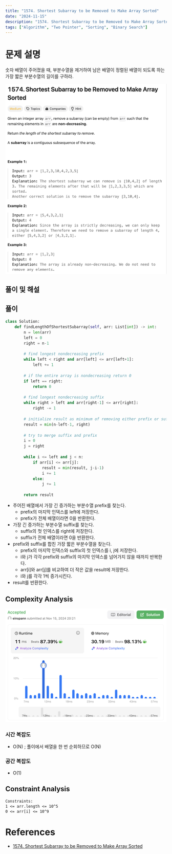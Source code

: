 ```yaml
---
title: "1574. Shortest Subarray to be Removed to Make Array Sorted"
date: "2024-11-15"
description: "1574. Shortest Subarray to be Removed to Make Array Sorted는 숫자 배열이 주어졌을 때, 부분수열을 제거하여 남은 배열이 정렬된 배열이 되도록 하는 가장 짧은 부분수열의 길이를 구하라."
tags: ["Algorithm", "Two Pointer", "Sorting", "Binary Search"]
---
```


# 문제 설명
숫자 배열이 주어졌을 때, 부분수열을 제거하여 남은 배열이 정렬된 배열이 되도록 하는 가장 짧은 부분수열의 길이를 구하라.

![1574](../../../images/LEET/1574/1574.png)

## 풀이 및 해설

## 풀이
```python
class Solution:
    def findLengthOfShortestSubarray(self, arr: List[int]) -> int:
        n = len(arr)
        left = 0
        right = n-1

        # find longest nondecreasing prefix
        while left < right and arr[left] <= arr[left+1]:
            left += 1

        # if the entire array is nondecreasing return 0
        if left == right:
            return 0
        
        # find longest nondecreasing suffix
        while right > left and arr[right-1] <= arr[right]:
            right -= 1
        
        # initialize result as minimum of removing either prefix or suffix
        result = min(n-left-1, right)

        # try to merge suffix and prefix
        i = 0
        j = right

        while i <= left and j < n:
            if arr[i] <= arr[j]:
                result = min(result, j-i-1)
                i += 1
            else:
                j += 1
        
        return result
```
- 주어진 배열에서 가장 긴 증가하는 부분수열 prefix를 찾는다.
    - prefix의 마지막 인덱스를 left에 저장한다.
    - prefix가 전체 배열이라면 0을 반환한다.
- 가장 긴 증가하는 부분수열 suffix를 찾는다.
    - suffix의 첫 인덱스를 right에 저장한다.
    - suffix가 전체 배열이라면 0을 반환한다.
- prefix와 suffix를 합친 가장 짧은 부분수열을 찾는다.
    - prefix의 마지막 인덱스와 suffix의 첫 인덱스를 i, j에 저장한다.
    - i와 j가 각각 prefix와 suffix의 마지막 인덱스를 넘어가지 않을 때까지 반복한다.
    - arr[i]와 arr[j]를 비교하여 더 작은 값을 result에 저장한다.
    - i와 j를 각각 1씩 증가시킨다.
- result를 반환한다.

## Complexity Analysis
![tc](../../../images/LEET/1574/tc.png)

### 시간 복잡도
- O(N) ; 풀이에서 배열을 한 번 순회하므로 O(N)

### 공간 복잡도
- O(1)

## Constraint Analysis
```
Constraints:
1 <= arr.length <= 10^5
0 <= arr[i] <= 10^9
```

# References
- [1574. Shortest Subarray to be Removed to Make Array Sorted](https://leetcode.com/problems/shortest-subarray-to-be-removed-to-make-array-sorted/)